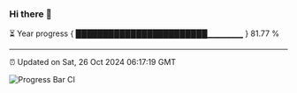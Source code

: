 ### Hi there 👋

⏳ Year progress { ████████████████████████▁▁▁▁▁▁ } 81.77 %

---

⏰ Updated on Sat, 26 Oct 2024 06:17:19 GMT

![Progress Bar CI](https://github.com/liununu/liununu/workflows/Progress%20Bar%20CI/badge.svg)
